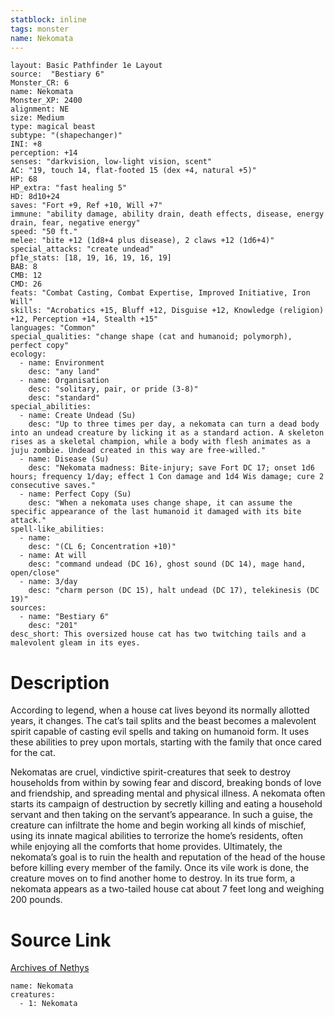 ```yaml
---
statblock: inline
tags: monster
name: Nekomata
---
```

```statblock
layout: Basic Pathfinder 1e Layout
source:  "Bestiary 6"
Monster_CR: 6
name: Nekomata
Monster_XP: 2400
alignment: NE
size: Medium
type: magical beast
subtype: "(shapechanger)"
INI: +8
perception: +14
senses: "darkvision, low-light vision, scent"
AC: "19, touch 14, flat-footed 15 (dex +4, natural +5)"
HP: 68
HP_extra: "fast healing 5"
HD: 8d10+24
saves: "Fort +9, Ref +10, Will +7"
immune: "ability damage, ability drain, death effects, disease, energy drain, fear, negative energy"
speed: "50 ft."
melee: "bite +12 (1d8+4 plus disease), 2 claws +12 (1d6+4)"
special_attacks: "create undead"
pf1e_stats: [18, 19, 16, 19, 16, 19]
BAB: 8
CMB: 12
CMD: 26
feats: "Combat Casting, Combat Expertise, Improved Initiative, Iron Will"
skills: "Acrobatics +15, Bluff +12, Disguise +12, Knowledge (religion) +12, Perception +14, Stealth +15"
languages: "Common"
special_qualities: "change shape (cat and humanoid; polymorph), perfect copy"
ecology:
  - name: Environment
    desc: "any land"
  - name: Organisation
    desc: "solitary, pair, or pride (3-8)"
    desc: "standard"
special_abilities:
  - name: Create Undead (Su)
    desc: "Up to three times per day, a nekomata can turn a dead body into an undead creature by licking it as a standard action. A skeleton rises as a skeletal champion, while a body with flesh animates as a juju zombie. Undead created in this way are free-willed."
  - name: Disease (Su)
    desc: "Nekomata madness: Bite-injury; save Fort DC 17; onset 1d6 hours; frequency 1/day; effect 1 Con damage and 1d4 Wis damage; cure 2 consecutive saves."
  - name: Perfect Copy (Su)
    desc: "When a nekomata uses change shape, it can assume the specific appearance of the last humanoid it damaged with its bite attack."
spell-like_abilities:
  - name:
    desc: "(CL 6; Concentration +10)"
  - name: At will
    desc: "command undead (DC 16), ghost sound (DC 14), mage hand, open/close"
  - name: 3/day
    desc: "charm person (DC 15), halt undead (DC 17), telekinesis (DC 19)"
sources:
  - name: "Bestiary 6"
    desc: "201"
desc_short: This oversized house cat has two twitching tails and a malevolent gleam in its eyes.
```
# Description
According to legend, when a house cat lives beyond its normally allotted years, it changes. The cat’s tail splits and the beast becomes a malevolent spirit capable of casting evil spells and taking on humanoid form. It uses these abilities to prey upon mortals, starting with the family that once cared for the cat. 

Nekomatas are cruel, vindictive spirit-creatures that seek to destroy households from within by sowing fear and discord, breaking bonds of love and friendship, and spreading mental and physical illness. A nekomata often starts its campaign of destruction by secretly killing and eating a household servant and then taking on the servant’s appearance. In such a guise, the creature can infiltrate the home and begin working all kinds of mischief, using its innate magical abilities to terrorize the home’s residents, often while enjoying all the comforts that home provides. Ultimately, the nekomata’s goal is to ruin the health and reputation of the head of the house before killing every member of the family. Once its vile work is done, the creature moves on to find another home to destroy. In its true form, a nekomata appears as a two-tailed house cat about 7 feet long and weighing 200 pounds.
# Source Link
[Archives of Nethys](https://aonprd.com/MonsterDisplay.aspx?ItemName=Nekomata)
```encounter-table
name: Nekomata
creatures:
  - 1: Nekomata
```

